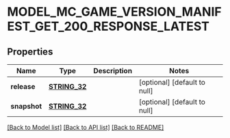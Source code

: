 # MODEL_MC_GAME_VERSION_MANIFEST_GET_200_RESPONSE_LATEST

## Properties
Name | Type | Description | Notes
------------ | ------------- | ------------- | -------------
**release** | [**STRING_32**](STRING_32.md) |  | [optional] [default to null]
**snapshot** | [**STRING_32**](STRING_32.md) |  | [optional] [default to null]

[[Back to Model list]](../README.md#documentation-for-models) [[Back to API list]](../README.md#documentation-for-api-endpoints) [[Back to README]](../README.md)


